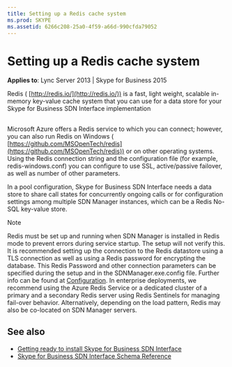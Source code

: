 ```yaml
---
title: Setting up a Redis cache system
ms.prod: SKYPE
ms.assetid: 6266c208-25a0-4f59-a66d-990cfda79052
---
```



# Setting up a Redis cache system


  
    
    

 **Applies to**: Lync Server 2013 | Skype for Business 2015
 
Redis ( [http://redis.io/](http://redis.io/)) is a fast, light weight, scalable in-memory key-value cache system that you can use for a data store for your Skype for Business SDN Interface implementation 
  
    
    


## 

Microsoft Azure offers a Redis service to which you can connect; however, you can also run Redis on Windows ( [https://github.com/MSOpenTech/redis](https://github.com/MSOpenTech/redis)) or on other operating systems. Using the Redis connection string and the configuration file (for example, redis-windows.conf) you can configure to use SSL, active/passive failover, as well as number of other parameters. 
  
    
    
In a pool configuration, Skype for Business SDN Interface needs a data store to share call states for concurrently ongoing calls or for configuration settings among multiple SDN Manager instances, which can be a Redis No-SQL key-value store. 
  
    
    

> [!NOTE]
> Redis must be set up and running when SDN Manager is installed in Redis mode to prevent errors during service startup. The setup will not verify this. 
> It is recommended setting up the connection to the Redis datastore using a TLS connection as well as using a Redis password for encrypting the database. This Redis Password and other connection parameters can be specified during the setup and in the SDNManager.exe.config file. Further info can be found at [Configuration](https://github.com/StackExchange/StackExchange.Redis/blob/master/Docs/Configuration.md). 
>  In enterprise deployments, we recommend using the Azure Redis Service or a dedicated cluster of a primary and a secondary Redis server using Redis Sentinels for managing fail-over behavior. Alternatively, depending on the load pattern, Redis may also be co-located on SDN Manager servers.
  

## See also

-  [Getting ready to install Skype for Business SDN Interface](getting-ready-to-install-sdn-interface.md) 
-  [Skype for Business SDN Interface Schema Reference](skype-for-business-sdn-interface-schema-reference.md)
    
  

